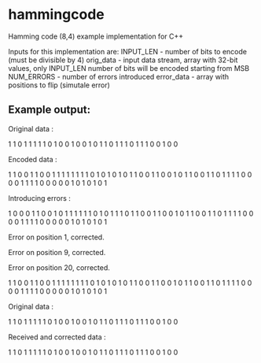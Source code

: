 # hammingcode
Hamming code (8,4) example implementation for C++

Inputs for this implementation are:
INPUT_LEN - number of bits to encode (must be divisible by 4)
orig_data - input data stream, array with 32-bit values, only INPUT_LEN number of bits will be encoded starting from MSB
NUM_ERRORS - number of errors introduced
error_data - array with positions to flip (simutale error)




## Example output:

Original data :

1 1 0 1 1 1 1 1 0 1 0 0 1 0 0 1 0 1 1 0 1 1 1 0 1 1 1 0 0 1 0 0 

Encoded data : 

1 1 0 0 1 1 0 0 1 1 1 1 1 1 1 1 0 1 0 1 0 1 0 1 1 0 0 1 1 0 0 1 0 1 1 0 0 1 1 0 1 1 1 1 0 0 0 0 1 1 1 1 0 0 0 0 0 1 0 1 0 1 0 1 

Introducing errors :

1 0 0 0 1 1 0 0 1 0 1 1 1 1 1 1 0 1 0 1 1 1 0 1 1 0 0 1 1 0 0 1 0 1 1 0 0 1 1 0 1 1 1 1 0 0 0 0 1 1 1 1 0 0 0 0 0 1 0 1 0 1 0 1 

Error on position 1, corrected.

Error on position 9, corrected.

Error on position 20, corrected.

1 1 0 0 1 1 0 0 1 1 1 1 1 1 1 1 0 1 0 1 0 1 0 1 1 0 0 1 1 0 0 1 0 1 1 0 0 1 1 0 1 1 1 1 0 0 0 0 1 1 1 1 0 0 0 0 0 1 0 1 0 1 0 1 

Original data : 

1 1 0 1 1 1 1 1 0 1 0 0 1 0 0 1 0 1 1 0 1 1 1 0 1 1 1 0 0 1 0 0 

Received and corrected data : 

1 1 0 1 1 1 1 1 0 1 0 0 1 0 0 1 0 1 1 0 1 1 1 0 1 1 1 0 0 1 0 0 

